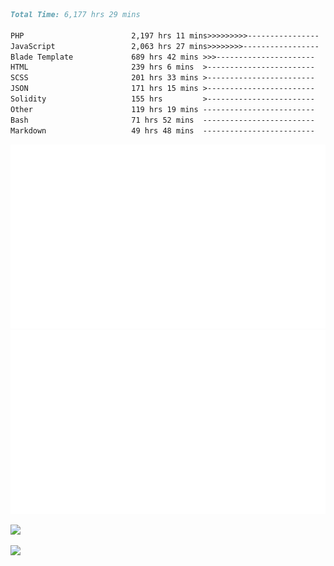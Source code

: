 <!--START_SECTION:waka-->

```markdown
Total Time: 6,177 hrs 29 mins

PHP                        2,197 hrs 11 mins>>>>>>>>>----------------   34.89 %
JavaScript                 2,063 hrs 27 mins>>>>>>>>-----------------   32.77 %
Blade Template             689 hrs 42 mins >>>----------------------   10.95 %
HTML                       239 hrs 6 mins  >------------------------   03.80 %
SCSS                       201 hrs 33 mins >------------------------   03.20 %
JSON                       171 hrs 15 mins >------------------------   02.72 %
Solidity                   155 hrs         >------------------------   02.46 %
Other                      119 hrs 19 mins -------------------------   01.90 %
Bash                       71 hrs 52 mins  -------------------------   01.14 %
Markdown                   49 hrs 48 mins  -------------------------   00.79 %
```

<!--END_SECTION:waka-->

![](https://raw.githubusercontent.com/DrMaxis/github-stats-transparent/output/generated/overview.svg)
![](https://raw.githubusercontent.com/DrMaxis/github-stats-transparent/output/generated/languages.svg)

![](https://git-readme-stats-drmaxis-projects.vercel.app/api?username=drmaxis&show_icons=true&theme=outrun&count_private=true&show=reviews,discussions_started,discussions_answered,prs_merged,prs_merged_percentage&custom_title=2024%20Github%20Rank)
 
<a href="https://count.getloli.com/"><img src="https://count.getloli.com/get/@:maxis-the-alchemist?theme=rule34"></a>
<!-- https://count.getloli.com/get/@alchemist?theme=rule34 -->
<br>
